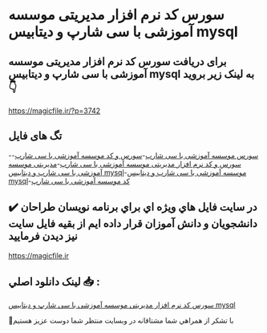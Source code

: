 # سورس کد نرم افزار مدیریتی موسسه آموزشی با سی شارپ و دیتابیس mysql

## برای دریافت سورس کد نرم افزار مدیریتی موسسه آموزشی با سی شارپ و دیتابیس mysql به لینک زیر بروید 👇

https://magicfile.ir/?p=3742

## تگ های فایل

-[سورس موسسه آموزشی با سی شارپ](https://magicfile.ir/product/%d8%b3%d9%88%d8%b1%d8%b3-%d9%88-%da%a9%d8%af-%d9%85%d8%af%db%8c%d8%b1%db%8c%d8%aa%db%8c-%d9%85%d9%88%d8%b3%d8%b3%d9%87-%d8%a2%d9%85%d9%88%d8%b2%d8%b4%db%8c-%d8%a8%d8%a7-%d8%b3%db%8c-%d8%b4%d8%a7%d8%b1%d9%be-mysql/)-[سورس و کد موسسه آموزشی با سی شارپ](https://magicfile.ir/product/%d8%b3%d9%88%d8%b1%d8%b3-%d9%88-%da%a9%d8%af-%d9%85%d8%af%db%8c%d8%b1%db%8c%d8%aa%db%8c-%d9%85%d9%88%d8%b3%d8%b3%d9%87-%d8%a2%d9%85%d9%88%d8%b2%d8%b4%db%8c-%d8%a8%d8%a7-%d8%b3%db%8c-%d8%b4%d8%a7%d8%b1%d9%be-mysql/)-[سورس و کد نرم افزار مدیریتی موسسه آموزشی با سی شارپ](https://magicfile.ir/product/%d8%b3%d9%88%d8%b1%d8%b3-%d9%88-%da%a9%d8%af-%d9%85%d8%af%db%8c%d8%b1%db%8c%d8%aa%db%8c-%d9%85%d9%88%d8%b3%d8%b3%d9%87-%d8%a2%d9%85%d9%88%d8%b2%d8%b4%db%8c-%d8%a8%d8%a7-%d8%b3%db%8c-%d8%b4%d8%a7%d8%b1%d9%be-mysql/)-[مدیریتی موسسه آموزشی با سی شارپ و دیتابیس mysql](https://magicfile.ir/product/%d8%b3%d9%88%d8%b1%d8%b3-%d9%88-%da%a9%d8%af-%d9%85%d8%af%db%8c%d8%b1%db%8c%d8%aa%db%8c-%d9%85%d9%88%d8%b3%d8%b3%d9%87-%d8%a2%d9%85%d9%88%d8%b2%d8%b4%db%8c-%d8%a8%d8%a7-%d8%b3%db%8c-%d8%b4%d8%a7%d8%b1%d9%be-mysql/)-[موسسه آموزشی با سی شارپ و دیتابیس mysql](https://magicfile.ir/product/%d8%b3%d9%88%d8%b1%d8%b3-%d9%88-%da%a9%d8%af-%d9%85%d8%af%db%8c%d8%b1%db%8c%d8%aa%db%8c-%d9%85%d9%88%d8%b3%d8%b3%d9%87-%d8%a2%d9%85%d9%88%d8%b2%d8%b4%db%8c-%d8%a8%d8%a7-%d8%b3%db%8c-%d8%b4%d8%a7%d8%b1%d9%be-mysql/)-[کد موسسه آموزشی با سی شارپ](https://magicfile.ir/product/%d8%b3%d9%88%d8%b1%d8%b3-%d9%88-%da%a9%d8%af-%d9%85%d8%af%db%8c%d8%b1%db%8c%d8%aa%db%8c-%d9%85%d9%88%d8%b3%d8%b3%d9%87-%d8%a2%d9%85%d9%88%d8%b2%d8%b4%db%8c-%d8%a8%d8%a7-%d8%b3%db%8c-%d8%b4%d8%a7%d8%b1%d9%be-mysql/)

## ✔️ در سايت فايل هاي ويژه اي براي برنامه نويسان طراحان دانشجويان و دانش آموزان قرار داده ايم از بقيه فايل سايت نيز ديدن فرماييد

https://magicfile.ir


## لينک دانلود اصلي 📥 :

[سورس کد نرم افزار مدیریتی موسسه آموزشی با سی شارپ و دیتابیس mysql](https://magicfile.ir/product/%d8%b3%d9%88%d8%b1%d8%b3-%d9%88-%da%a9%d8%af-%d9%85%d8%af%db%8c%d8%b1%db%8c%d8%aa%db%8c-%d9%85%d9%88%d8%b3%d8%b3%d9%87-%d8%a2%d9%85%d9%88%d8%b2%d8%b4%db%8c-%d8%a8%d8%a7-%d8%b3%db%8c-%d8%b4%d8%a7%d8%b1%d9%be-mysql/) 


🙏با تشکر از همراهي شما مشتاقانه در وبسایت منتظر شما دوست عزیز هستیم

